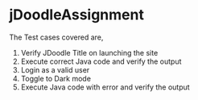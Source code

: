 # jDoodleAssignment
The Test cases covered are,
 1. Verify JDoodle Title on launching the site
 2. Execute correct Java code and verify the output
 3. Login as a valid user
 4. Toggle to Dark mode
 5. Execute Java code with error and verify the output
